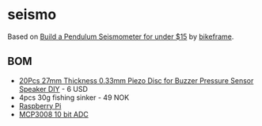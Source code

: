 seismo
======

Based on [Build a Pendulum Seismometer for under $15](http://www.instructables.com/id/Build-a-Pendulum-Seismometer-for-under-15/) by [bikeframe](http://www.instructables.com/member/bikeframe/).

BOM
---

* [20Pcs 27mm Thickness 0.33mm Piezo Disc for Buzzer Pressure Sensor Speaker DIY](http://www.ebay.com/itm/151106903429) - 6 USD
* 4pcs 30g fishing sinker - 49 NOK
* [Raspberry Pi](http://www.raspberrypi.org/)
* [MCP3008 10 bit ADC](http://www.microchip.com/wwwproducts/Devices.aspx?dDocName=en010530)
